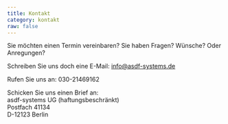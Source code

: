 ```yaml
---
title: Kontakt
category: kontakt
raw: false
---
```

Sie möchten einen Termin vereinbaren? Sie haben Fragen? Wünsche? Oder Anregungen?

Schreiben Sie uns doch eine E-Mail: <info@asdf-systems.de>

Rufen Sie uns an: 030-21469162

Schicken Sie uns einen Brief an:  
asdf-systems UG (haftungsbeschränkt)  
Postfach 41134  
D-12123 Berlin  
